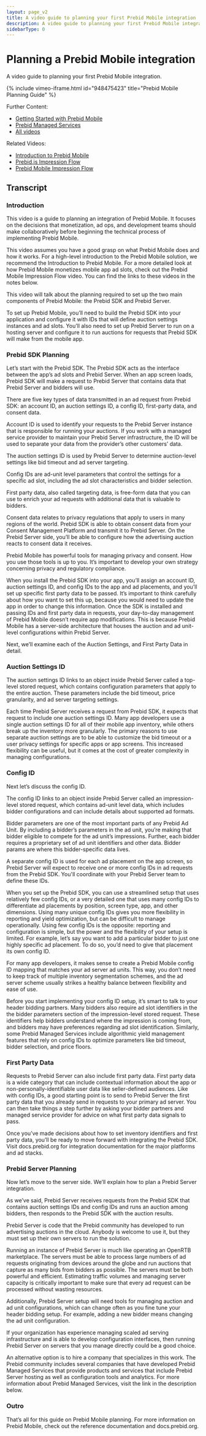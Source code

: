 ```yaml
---
layout: page_v2
title: A video guide to planning your first Prebid Mobile integration
description: A video guide to planning your first Prebid Mobile integration
sidebarType: 0
---
```


# Planning a Prebid Mobile integration

A video guide to planning your first Prebid Mobile integration.

{% include vimeo-iframe.html id="948475423" title="Prebid Mobile Planning Guide" %}

Further Content:

- [Getting Started with Prebid Mobile](/prebid-mobile/prebid-mobile-getting-started.html)
- [Prebid Managed Services](https://prebid.org/product-suite/managed-services/)
- [All videos](/overview/all-videos.html)

Related Videos:

- [Introduction to Prebid Mobile](/prebid-mobile/prebid-mobile-video.html)
- [Prebid.js Impression Flow](/prebid/prebidjs-flow-video.html)
- [Prebid Mobile Impression Flow](/prebid-mobile/prebid-mobile-video-flow.html)

## Transcript

### Introduction

This video is a guide to planning an integration of Prebid Mobile. It focuses on the decisions that monetization, ad ops, and development teams should make collaboratively before beginning the technical process of implementing Prebid Mobile. 

This video assumes you have a good grasp on what Prebid Mobile does and how it works. For a high-level introduction to the Prebid Mobile solution, we recommend the Introduction to Prebid Mobile. For a more detailed look at how Prebid Mobile monetizes mobile app ad slots, check out the Prebid Mobile Impression Flow video. You can find the links to these videos in the notes below. 

This video will talk about the planning required to set up the two main components of Prebid Mobile: the Prebid SDK and Prebid Server. 

To set up Prebid Mobile, you’ll need to build the Prebid SDK into your application and configure it with IDs that will define auction settings instances and ad slots. You’ll also need to set up Prebid Server to run on a hosting server and configure it to run auctions for requests that Prebid SDK will make from the mobile app. 
### Prebid SDK Planning

Let’s start with the Prebid SDK. The Prebid SDK acts as the interface between the app’s ad slots and Prebid Server. When an app screen loads, Prebid SDK will make a request to Prebid Server that contains data that Prebid Server and bidders will use. 

There are five key types of data transmitted in an ad request from Prebid SDK: an account ID, an auction settings ID, a config ID, first-party data, and consent data. 

Account ID is used to identify your requests to the Prebid Server instance that is responsible for running your auctions. If you work with a managed service provider to maintain your Prebid Server infrastructure, the ID will be used to separate your data from the provider’s other customers’ data.

The auction settings ID is used by Prebid Server to determine auction-level settings like bid timeout and ad server targeting.

Config IDs are ad-unit level parameters that control the settings for a specific ad slot, including the ad slot characteristics and bidder selection. 

First party data, also called targeting data, is free-form data that you can use to enrich your ad requests with additional data that is valuable to bidders. 

Consent data relates to privacy regulations that apply to users in many regions of the world. Prebid SDK is able to obtain consent data from your Consent Management Platform and transmit it to Prebid Server. On the Prebid Server side, you’ll be able to configure how the advertising auction reacts to consent data it receives.

Prebid Mobile has powerful tools for managing privacy and consent. How you use those tools is up to you. It’s important to develop your own strategy concerning privacy and regulatory compliance.

When you install the Prebid SDK into your app, you’ll assign an account ID, auction settings ID, and config IDs to the app and ad placements, and you’ll set up specific first party data to be passed. It’s important to think carefully about how you want to set this up,  because you would need to update the app in order to change this information. Once the SDK is installed and passing IDs and first party data in requests, your day-to-day management of Prebid Mobile doesn’t require app modifications. This is because Prebid Mobile has a server-side architecture that houses the auction and ad unit-level configurations within Prebid Server.

Next, we’ll examine each of the Auction Settings, and First Party Data in detail.

### Auction Settings ID

The auction settings ID links to an object inside Prebid Server called a top-level stored request, which contains configuration parameters that apply to the entire auction. These parameters include the bid timeout, price granularity, and ad server targeting settings. 

Each time Prebid Server receives a request from Prebid SDK, it expects that request to include one auction settings ID. Many app developers use a single auction settings ID for all of their mobile app inventory, while others break up the inventory more granularly. The primary reasons to use separate auction settings are to be able to customize the bid timeout or a user privacy settings for specific apps or app screens. This increased flexibility can be useful, but it comes at the cost of greater complexity in managing configurations. 

### Config ID

Next let’s discuss the config ID.

The config ID links to an object inside Prebid Server called an impression-level stored request, which contains ad-unit level data, which includes bidder configurations and can include details about supported ad formats. 

Bidder parameters are one of the most important parts of any Prebid Ad Unit. By including a bidder’s parameters in the ad unit, you’re making that bidder eligible to compete for the ad unit’s impressions. Further, each bidder requires a proprietary set of ad unit identifiers and other data. Bidder params are where this bidder-specific data lives. 

A separate config ID is used for each ad placement on the app screen, so Prebid Server will expect to receive one or more config IDs in ad requests from the Prebid SDK. You'll coordinate with your Prebid Server team to define these IDs.

When you set up the Prebid SDK, you can use a streamlined setup that uses relatively few config IDs, or a very detailed one that uses many config IDs to differentiate ad placements by position, screen type, app, and other dimensions. Using many unique config IDs gives you more flexibility in reporting and yield optimization, but can be difficult to manage operationally. Using few config IDs is the opposite: reporting and configuration is simple, but the power and the flexibility of your setup is limited. For example, let’s say you want to add a particular bidder to just one highly specific ad placement. To do so, you’d need to give that placement its own config ID. 

For many app developers, it makes sense to create a Prebid Mobile config ID mapping that matches your ad server ad units. This way, you don’t need to keep track of multiple inventory segmentation schemes, and the ad server scheme usually strikes a healthy balance between flexibility and ease of use.

Before you start implementing your config ID setup, it’s smart to talk to your header bidding partners. Many bidders also require ad slot identifiers in the the bidder parameters section of the impression-level stored request. These identifiers help bidders understand where the impression is coming from, and bidders may have preferences regarding ad slot identification. Similarly, some Prebid Managed Services include algorithmic yield management features that rely on config IDs to optimize parameters like bid timeout, bidder selection, and price floors. 

### First Party Data

Requests to Prebid Server can also include first party data. First party data is a wide category that can include contextual information about the app or non-personally-identifiable user data like seller-defined audiences. Like with config IDs, a good starting point is to send to Prebid Server the first party data that you already send in requests to your primary ad server. You can then take things a step further by asking your bidder partners and managed service provider for advice on what first party data signals to pass. 

Once you’ve made decisions about how to set inventory identifiers and first party data, you’ll be ready to move forward with integrating the Prebid SDK. Visit docs.prebid.org for integration documentation for the major platforms and ad stacks.

### Prebid Server Planning

Now let’s move to the server side. We’ll explain how to plan a Prebid Server integration.

As we’ve said, Prebid Server receives requests from the Prebid SDK that contains auction settings IDs and config IDs and runs an auction among bidders, then responds to the Prebid SDK with the auction results. 

Prebid Server is code that the Prebid community has developed to run advertising auctions in the cloud. Anybody is welcome to use it, but they must set up their own servers to run the solution. 

Running an instance of Prebid Server is much like operating an OpenRTB marketplace. The servers must be able to process large numbers of ad requests originating from devices around the globe and run auctions that capture as many bids from bidders as possible. The servers must be both powerful and efficient. Estimating traffic volumes and managing server capacity is critically important to make sure that every ad request can be processed without wasting resources. 

Additionally, Prebid Server setup will need tools for managing auction and ad unit configurations, which can change often as you fine tune your header bidding setup. For example, adding a new bidder means changing the ad unit configuration.

If your organization has experience managing scaled ad serving infrastructure and is able to develop configuration interfaces, then running Prebid Server on servers that you manage directly could be a good choice. 

An alternative option is to hire a company that specializes in this work. The Prebid community includes several companies that have developed Prebid Managed Services that provide products and services that include Prebid Server hosting as well as configuration tools and analytics. For more information about Prebid Managed Services, visit the link in the description below.

### Outro

That’s all for this guide on Prebid Mobile planning. For more information on Prebid Mobile, check out the reference documentation and docs.prebid.org.
